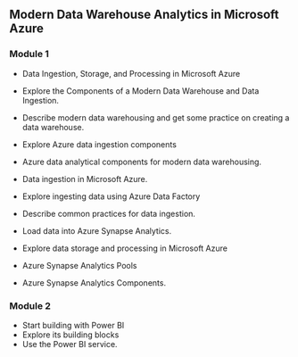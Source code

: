 ## Modern Data Warehouse Analytics in Microsoft Azure
### Module 1
* Data Ingestion, Storage, and Processing in Microsoft Azure
* Explore the Components of a Modern Data Warehouse and Data Ingestion. 

* Describe modern data warehousing and get some practice on creating a data warehouse. 
* Explore Azure data ingestion components 
* Azure data analytical components for modern data warehousing.

* Data ingestion in Microsoft Azure.
* Explore ingesting data using Azure Data Factory 
* Describe common practices for data ingestion. 
* Load data into Azure Synapse Analytics.
* Explore data storage and processing in Microsoft Azure 
* Azure Synapse Analytics Pools 
* Azure Synapse Analytics Components. 

### Module 2
* Start building with Power BI
* Explore its building blocks 
* Use the Power BI service. 